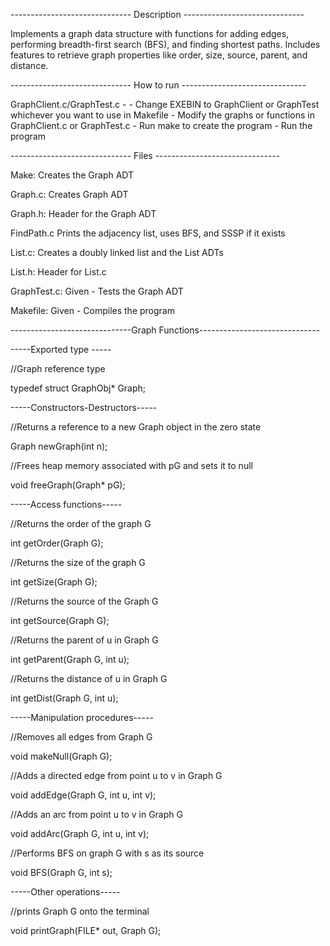 ------------------------------ Description ------------------------------

Implements a graph data structure with functions for adding edges, performing breadth-first search (BFS), and finding shortest paths.
Includes features to retrieve graph properties like order, size, source, parent, and distance.

------------------------------ How to run -------------------------------

GraphClient.c/GraphTest.c -
    - Change EXEBIN to GraphClient or GraphTest whichever you want to use in Makefile
    - Modify the graphs or functions in GraphClient.c or GraphTest.c 
    - Run make to create the program
    - Run the program 


------------------------------ Files -------------------------------

Make:
Creates the Graph ADT

Graph.c:
Creates Graph ADT

Graph.h:
Header for the Graph ADT

FindPath.c
Prints the adjacency list, uses BFS, and SSSP if it exists

List.c:
Creates a doubly linked list and the List ADTs

List.h:
Header for List.c

GraphTest.c:
Given - Tests the Graph ADT

Makefile:
Given - Compiles the program

------------------------------Graph Functions------------------------------

-----Exported type -----

//Graph reference type

typedef struct GraphObj* Graph;

-----Constructors-Destructors-----

//Returns a reference to a new Graph object in the zero state

Graph newGraph(int n);

//Frees heap memory associated with pG and sets it to null 

void freeGraph(Graph* pG);

-----Access functions-----

//Returns the order of the graph G

int getOrder(Graph G);

//Returns the size of the graph G

int getSize(Graph G);

//Returns the source of the Graph G

int getSource(Graph G);

//Returns the parent of u in Graph G

int getParent(Graph G, int u);

//Returns the distance of u in Graph G

int getDist(Graph G, int u);

-----Manipulation procedures-----

//Removes all edges from Graph G

void makeNull(Graph G);

//Adds a directed edge from point u to v in Graph G

void addEdge(Graph G, int u, int v);

//Adds an arc from point u to v in Graph G

void addArc(Graph G, int u, int v);

//Performs BFS on graph G with s as its source

void BFS(Graph G, int s);

-----Other operations-----

//prints Graph G onto the terminal

void printGraph(FILE* out, Graph G);
